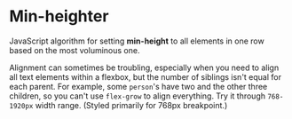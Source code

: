 # Min-heighter

JavaScript algorithm for setting **min-height** to all elements in one row based on the most voluminous one.

Alignment can sometimes be troubling, especially when you need to align all text elements within a flexbox, but the number of siblings isn't equal for each parent. For example, some `person`'s have two and the other three children, so you can't use `flex-grow` to align everything. Try it through `768-1920px` width range. (Styled primarily for 768px breakpoint.)